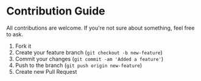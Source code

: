 # Contribution Guide

All contributions are welcome. If you're not sure about something, feel free to ask.

1. Fork it
2. Create your feature branch (`git checkout -b new-feature`)
3. Commit your changes (`git commit -am 'Added a feature'`)
4. Push to the branch (`git push origin new-feature`)
5. Create new Pull Request
